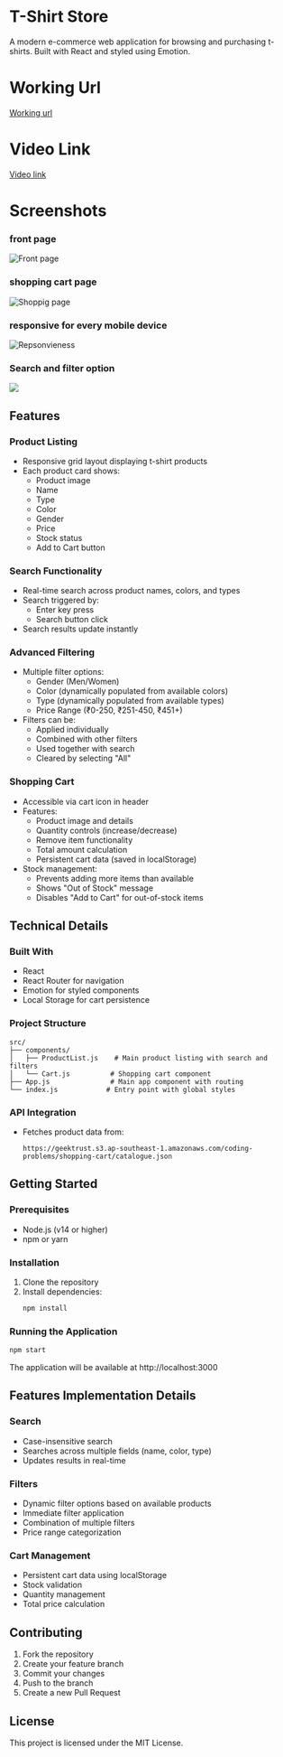 # T-Shirt Store

A modern e-commerce web application for browsing and purchasing t-shirts. Built with React and styled using Emotion.
# Working Url
 [Working url ](https://symphonious-madeleine-de5be4.netlify.app/)

# Video Link
[Video link](https://streamable.com/3xjwyi)

# Screenshots
 ### front page
   ![Front page](./public/screenshots/Screenshot%202025-05-08%20093611.png)
### shopping cart page
   ![Shoppig page](./public/screenshots/Screenshot%202025-05-08%20093631.png)
### responsive for every mobile device
   ![Repsonvieness](./public/screenshots/Screenshot%202025-05-08%20093701.png)
### Search and filter option 
![](./public/screenshots/Screenshot%202025-05-08%20093738.png)

## Features

### Product Listing
- Responsive grid layout displaying t-shirt products
- Each product card shows:
  - Product image
  - Name
  - Type
  - Color
  - Gender
  - Price
  - Stock status
  - Add to Cart button

### Search Functionality
- Real-time search across product names, colors, and types
- Search triggered by:
  - Enter key press
  - Search button click
- Search results update instantly

### Advanced Filtering
- Multiple filter options:
  - Gender (Men/Women)
  - Color (dynamically populated from available colors)
  - Type (dynamically populated from available types)
  - Price Range (₹0-250, ₹251-450, ₹451+)
- Filters can be:
  - Applied individually
  - Combined with other filters
  - Used together with search
  - Cleared by selecting "All"

### Shopping Cart
- Accessible via cart icon in header
- Features:
  - Product image and details
  - Quantity controls (increase/decrease)
  - Remove item functionality
  - Total amount calculation
  - Persistent cart data (saved in localStorage)
- Stock management:
  - Prevents adding more items than available
  - Shows "Out of Stock" message
  - Disables "Add to Cart" for out-of-stock items

## Technical Details

### Built With
- React
- React Router for navigation
- Emotion for styled components
- Local Storage for cart persistence

### Project Structure
```
src/
├── components/
│   ├── ProductList.js    # Main product listing with search and filters
│   └── Cart.js          # Shopping cart component
├── App.js               # Main app component with routing
└── index.js            # Entry point with global styles
```

### API Integration
- Fetches product data from:
  ```
  https://geektrust.s3.ap-southeast-1.amazonaws.com/coding-problems/shopping-cart/catalogue.json
  ```

## Getting Started

### Prerequisites
- Node.js (v14 or higher)
- npm or yarn

### Installation
1. Clone the repository
2. Install dependencies:
   ```bash
   npm install
   ```

### Running the Application
```bash
npm start
```
The application will be available at http://localhost:3000

## Features Implementation Details

### Search
- Case-insensitive search
- Searches across multiple fields (name, color, type)
- Updates results in real-time

### Filters
- Dynamic filter options based on available products
- Immediate filter application
- Combination of multiple filters
- Price range categorization

### Cart Management
- Persistent cart data using localStorage
- Stock validation
- Quantity management
- Total price calculation

## Contributing
1. Fork the repository
2. Create your feature branch
3. Commit your changes
4. Push to the branch
5. Create a new Pull Request

## License
This project is licensed under the MIT License.
